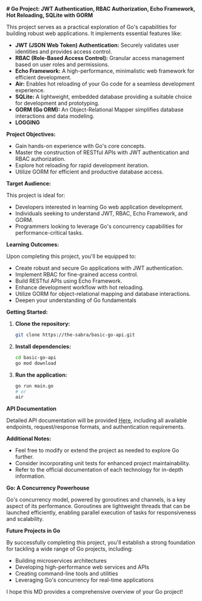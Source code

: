 **# Go Project: JWT Authentication, RBAC Authorization, Echo Framework, Hot Reloading, SQLite with GORM**

This project serves as a practical exploration of Go's capabilities for building robust web applications. It implements essential features like:

- **JWT (JSON Web Token) Authentication:** Securely validates user identities and provides access control.
- **RBAC (Role-Based Access Control):** Granular access management based on user roles and permissions.
- **Echo Framework:** A high-performance, minimalistic web framework for efficient development.
- **Air:** Enables hot reloading of your Go code for a seamless development experience.
- **SQLite:** A lightweight, embedded database providing a suitable choice for development and prototyping.
- **GORM (Go ORM):** An Object-Relational Mapper simplifies database interactions and data modeling.
- **LOGGING** 

**Project Objectives:**

- Gain hands-on experience with Go's core concepts.
- Master the construction of RESTful APIs with JWT authentication and RBAC authorization.
- Explore hot reloading for rapid development iteration.
- Utilize GORM for efficient and productive database access.

**Target Audience:**

This project is ideal for:

- Developers interested in learning Go web application development.
- Individuals seeking to understand JWT, RBAC, Echo Framework, and GORM.
- Programmers looking to leverage Go's concurrency capabilities for performance-critical tasks.

**Learning Outcomes:**

Upon completing this project, you'll be equipped to:

- Create robust and secure Go applications with JWT authentication.
- Implement RBAC for fine-grained access control.
- Build RESTful APIs using Echo Framework.
- Enhance development workflow with hot reloading.
- Utilize GORM for object-relational mapping and database interactions.
- Deepen your understanding of Go fundamentals

**Getting Started:**

1. **Clone the repository:**
   ```bash
   git clone https://the-sabra/basic-go-api.git
   ```
2. **Install dependencies:**
   ```bash
   cd basic-go-api
   go mod download
   ```
3. **Run the application:**
   ```bash
   go run main.go
   # or 
   air 
   ```
**API Documentation**

Detailed API documentation will be provided [Here](https://documenter.getpostman.com/view/22968167/2sA3XWbHzj),
including all available endpoints, request/response formats, and authentication requirements.

**Additional Notes:**

- Feel free to modify or extend the project as needed to explore Go further.
- Consider incorporating unit tests for enhanced project maintainability.
- Refer to the official documentation of each technology for in-depth information.

**Go: A Concurrency Powerhouse**

Go's concurrency model, powered by goroutines and channels, is a key aspect of its performance. Goroutines are lightweight threads that can be launched efficiently, enabling parallel execution of tasks for responsiveness and scalability.

**Future Projects in Go**

By successfully completing this project, you'll establish a strong foundation for tackling a wide range of Go projects, including:

- Building microservices architectures
- Developing high-performance web services and APIs
- Creating command-line tools and utilities
- Leveraging Go's concurrency for real-time applications

I hope this MD provides a comprehensive overview of your Go project!
